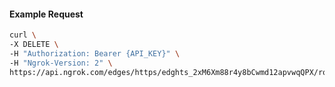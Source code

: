 <!-- Code generated for API Clients. DO NOT EDIT. -->

#### Example Request

```bash
curl \
-X DELETE \
-H "Authorization: Bearer {API_KEY}" \
-H "Ngrok-Version: 2" \
https://api.ngrok.com/edges/https/edghts_2xM6Xm88r4y8bCwmd12apvwqQPX/routes/edghtsrt_2xM6XkzQmw8uA80Myk7LhoqxdOV/traffic_policy
```
